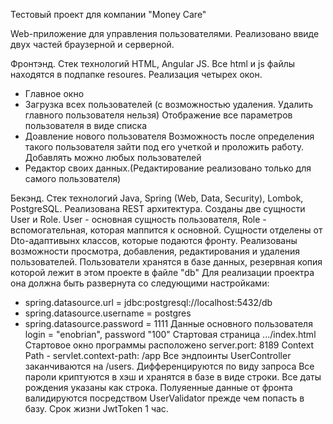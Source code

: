 Тестовый проект для компании "Money Care"

Web-приложение для управления пользователями.
Реализовано ввиде двух частей браузерной и серверной.

Фронтэнд. Стек технологий HTML, Angular JS.
Все html и js файлы находятся в подпапке resoures.
Реализация четырех окон.
 - Главное окно
 - Загрузка всех пользователей (с возможностью удаления. Удалить главного пользователя нельзя)
   Отображение все параметров пользователя в виде списка
 - Доавление нового пользователя
   Возможность после определения такого пользователя зайти под его учеткой и проложить работу.
   Добавлять можно любых пользователей
 - Редактор своих данных.(Редактирование реализовано только для самого пользователя)

Бекэнд. Стек технологий Java, Spring (Web, Data, Security), Lombok, PostgreSQL.
Реализована REST архитектура.
Созданы две сущности User и Role. User - основная сущность пользователя, Role -
    вспомогательная, которая маппится к основной.
Сущности отделены от Dto-адаптивынх классов, которые подаются фронту.
Реализованы возможности просмотра, добавления, редактирования и удаления пользователей.
Пользователи хранятся в базе данных, резервная копия которой лежит в этом проекте в файле "db"
   Для реализации проектра она должна быть развернута со следующими настройками:
  -  spring.datasource.url = jdbc:postgresql://localhost:5432/db
  -  spring.datasource.username = postgres
  -  spring.datasource.password = 1111
Данные основного пользователя login = "enobrian", password "100"
Стартовая страница .../index.html
Стартовое окно программы расположено server.port: 8189
Context Path - servlet.context-path: /app
Все эндпоинты UserController заканчиваются на /users. Дифференцируются по виду запроса
Все пароли криптуются в хэш и хранятся в базе в виде строки.
Все даты рождения указаны как строка.
Полуяенные данные от фронта валидируются посредством UserValidator прежде чем попасть в базу.
Срок жизни JwtToken 1 час.
